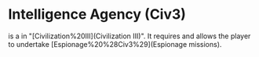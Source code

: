 # Intelligence Agency (Civ3)

 is a in "[Civilization%20III](Civilization III)". It requires and allows the player to undertake [Espionage%20%28Civ3%29](Espionage missions).